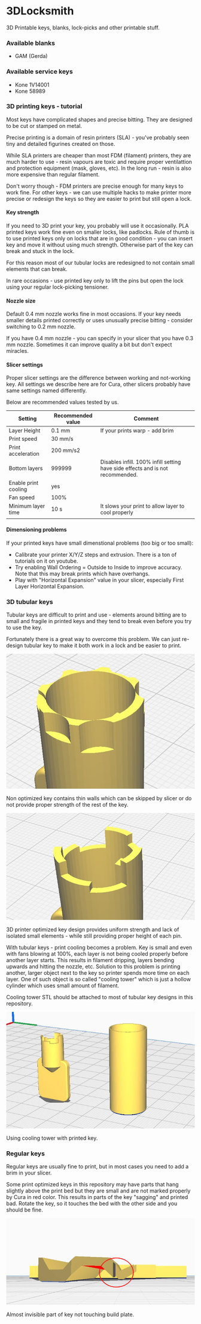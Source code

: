 # 3DLocksmith
3D Printable keys, blanks, lock-picks and other printable stuff.

### Available blanks

- GAM (Gerda)

### Available service keys

- Kone 1V14001
- Kone 58989

### 3D printing keys - tutorial

Most keys have complicated shapes and precise bitting. They are designed to be cut or stamped on metal.

Precise printing is a domain of resin printers (SLA) - you've probably seen tiny and detailed figurines created on those.

While SLA printers are cheaper than most FDM (filament) printers, they are much harder to use - resin vapours are toxic and require proper ventilattion and protection equipment (mask, gloves, etc). In the long run - resin is also more expensive than regular filament.

Don't worry though - FDM printers are precise enough for many keys to work fine. For other keys - we can use multiple hacks to make printer more precise or redesign the keys so they are easier to print but still open a lock.

#### Key strength

If you need to 3D print your key, you probably will use it occasionally. PLA printed keys work fine even on smaller locks, like padlocks. Rule of thumb is to use printed keys only on locks that are in good condition - you can insert key and move it without using much strength. Otherwise part of the key can break and stuck in the lock.

For this reason most of our tubular locks are redesigned to not contain small elements that can break.

In rare occasions - use printed key only to lift the pins but open the lock using your regular lock-picking tensioner.

#### Nozzle size

Default 0.4 mm nozzle works fine in most occasions. If your key needs smaller details printed correctly or uses unusually precise bitting - consider switching to 0.2 mm nozzle.

If you have 0.4 mm nozzle - you can specify in your slicer that you have 0.3 mm nozzle. Sometimes it can improve quality a bit but don't expect miracles.


#### Slicer settings

Proper slicer settings are the difference between working and not-working key. All settings we describe here are for Cura, other slicers probably have same settings named differently.

Below are recommended values tested by us.

| Setting        | Recommended value  | Comment                           |  
|----------------|--------------------|----------------------------------------|
| Layer Height   |    0.1 mm          | If your prints warp - add brim         |  
|  Print speed   |      30 mm/s       |                                        |
|  Print acceleration   |      200 mm/s2       |                                        |
| Bottom layers  |  999999 | Disables infill. 100% infill setting have side effects and is not recommended. |
|  Enable print cooling   |      yes       |                                        |
|  Fan speed   |      100%        |                                        |
|  Minimum layer time   |      10 s       |          It slows your print to allow layer to cool properly                              |
                                   |


#### Dimensioning problems

If your printed keys have small dimenstional problems (too big or too small):

- Calibrate your printer X/Y/Z steps and extrusion. There is a ton of tutorials on it on youtube.
- Try enabling Wall Ordering = Outside to Inside to improve accuracy. Note that this may break prints which have overhangs.
- Play with "Horizontal Expansion" value in your slicer, especially First Layer Horizontal Expansion.


### 3D tubular keys

Tubular keys are difficult to print and use - elements around bitting are to small and fragile in printed keys and they tend to break even before you try to use the key. 

Fortunately there is a great way to overcome this problem. We can just re-design tubular key to make it both work in a lock and be easier to print.

![Non optimized tubular key](docs/images/non-optimized-tubular-key.JPG "Non optimized tubular key")

Non optimized key contains thin walls which can be skipped by slicer or do not provide proper strength of the rest of the key.


![Optimized tubular key](docs/images/optimized-tubular-key.JPG "Optimized tubular key")

3D printer optimized key design provides uniform strength and lack of isolated small elements - while still providing proper height of each pin.

With tubular keys - print cooling becomes a problem. Key is small and even with fans blowing at 100%, each layer is not being cooled properly before another layer starts. This results in filament dripping, layers bending upwards and hitting the nozzle, etc. Solution to this problem is printing another, larger object next to the key so printer spends more time on each layer.
One of such object is so called "cooling tower" which is just a hollow cylinder which uses small amount of filament.

Cooling tower STL should be attached to most of tubular key designs in this repository.

![Using cooling tower](docs/images/tubular-key-and-cooling-tower.JPG "Using cooling tower")

Using cooling tower with printed key.


### Regular keys

Regular keys are usually fine to print, but in most cases you need to add a brim in your slicer. 

Some print optimized keys in this repository may have parts that hang slightly above the print bed but they are small and are not marked properly by Cura in red color. This results in parts of the key "sagging" and printed bad. Rotate the key, so it touches the bed with the other side and you should be fine.

![Part not touching buildplate](docs/images/key-not-touching-printer_bed.JPG "Part not touching buildplate")

Almost invisible part of key not touching build plate.